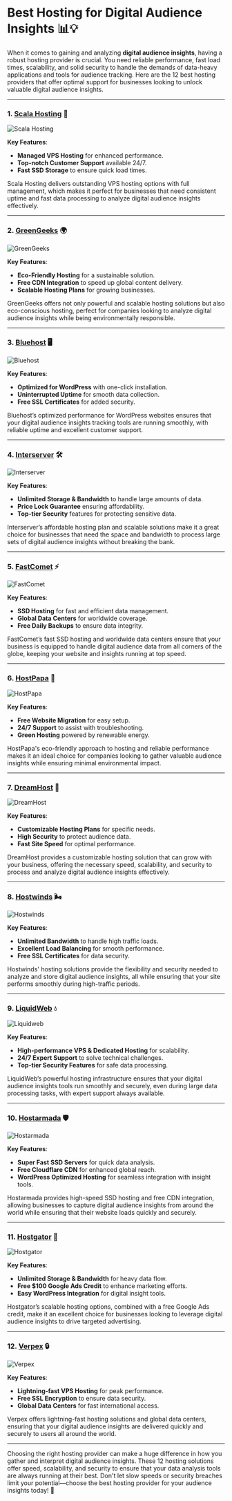 # Best Hosting for Digital Audience Insights 📊💡

When it comes to gaining and analyzing **digital audience insights**, having a robust hosting provider is crucial. You need reliable performance, fast load times, scalability, and solid security to handle the demands of data-heavy applications and tools for audience tracking. Here are the 12 best hosting providers that offer optimal support for businesses looking to unlock valuable digital audience insights.

---

### 1. [**Scala Hosting**](https://snipitx.com/scala-jy) 🔑

![Scala Hosting](https://i.imgur.com/uJ5JIK3.png "Scala Web Hosting")

**Key Features**:
- **Managed VPS Hosting** for enhanced performance.
- **Top-notch Customer Support** available 24/7.
- **Fast SSD Storage** to ensure quick load times.

Scala Hosting delivers outstanding VPS hosting options with full management, which makes it perfect for businesses that need consistent uptime and fast data processing to analyze digital audience insights effectively.

---

### 2. [**GreenGeeks**](https://snipitx.com/greengeeks-jy) 🌍

![GreenGeeks](https://i.imgur.com/eEwuntu.jpg "GreenGeeks Hosting")

**Key Features**:
- **Eco-Friendly Hosting** for a sustainable solution.
- **Free CDN Integration** to speed up global content delivery.
- **Scalable Hosting Plans** for growing businesses.

GreenGeeks offers not only powerful and scalable hosting solutions but also eco-conscious hosting, perfect for companies looking to analyze digital audience insights while being environmentally responsible.

---

### 3. [**Bluehost**](https://snipitx.com/bluehost-jy) 🖥️

![Bluehost](https://i.imgur.com/PasFF9E.jpeg "Bluehost Hosting")

**Key Features**:
- **Optimized for WordPress** with one-click installation.
- **Uninterrupted Uptime** for smooth data collection.
- **Free SSL Certificates** for added security.

Bluehost’s optimized performance for WordPress websites ensures that your digital audience insights tracking tools are running smoothly, with reliable uptime and excellent customer support.

---

### 4. [**Interserver**](https://snipitx.com/interserver-jy) 🛠️

![Interserver](https://i.imgur.com/OM5dOEW.jpeg "Interserver Hosting")

**Key Features**:
- **Unlimited Storage & Bandwidth** to handle large amounts of data.
- **Price Lock Guarantee** ensuring affordability.
- **Top-tier Security** features for protecting sensitive data.

Interserver’s affordable hosting plan and scalable solutions make it a great choice for businesses that need the space and bandwidth to process large sets of digital audience insights without breaking the bank.

---

### 5. [**FastComet**](https://snipitx.com/fastcomet-jy) ⚡

![FastComet](https://i.imgur.com/7qgXuWp.png "FastComet Hosting")

**Key Features**:
- **SSD Hosting** for fast and efficient data management.
- **Global Data Centers** for worldwide coverage.
- **Free Daily Backups** to ensure data integrity.

FastComet’s fast SSD hosting and worldwide data centers ensure that your business is equipped to handle digital audience data from all corners of the globe, keeping your website and insights running at top speed.

---

### 6. [**HostPapa**](https://snipitx.com/hostpapa-jy) 🌱

![HostPapa](https://i.imgur.com/ouDTkvl.jpeg "HostPapa Hosting")

**Key Features**:
- **Free Website Migration** for easy setup.
- **24/7 Support** to assist with troubleshooting.
- **Green Hosting** powered by renewable energy.

HostPapa's eco-friendly approach to hosting and reliable performance makes it an ideal choice for companies looking to gather valuable audience insights while ensuring minimal environmental impact.

---

### 7. [**DreamHost**](https://snipitx.com/dreamhost-jy) 💭

![DreamHost](https://i.imgur.com/rXIg8ip.jpeg "Dreamhost Hosting")

**Key Features**:
- **Customizable Hosting Plans** for specific needs.
- **High Security** to protect audience data.
- **Fast Site Speed** for optimal performance.

DreamHost provides a customizable hosting solution that can grow with your business, offering the necessary speed, scalability, and security to process and analyze digital audience insights effectively.

---

### 8. [**Hostwinds**](https://snipitx.com/hostwinds-jy) 🌬️

![Hostwinds](https://i.imgur.com/53aSNXx.jpeg "Hostwinds Hosting")

**Key Features**:
- **Unlimited Bandwidth** to handle high traffic loads.
- **Excellent Load Balancing** for smooth performance.
- **Free SSL Certificates** for data security.

Hostwinds' hosting solutions provide the flexibility and security needed to analyze and store digital audience insights, all while ensuring that your site performs smoothly during high-traffic periods.

---

### 9. [**LiquidWeb**](https://snipitx.com/liquidweb-jy) 💧

![Liquidweb](https://i.imgur.com/4IvT9SC.jpeg "Liquidweb Hosting")

**Key Features**:
- **High-performance VPS & Dedicated Hosting** for scalability.
- **24/7 Expert Support** to solve technical challenges.
- **Top-tier Security Features** for safe data processing.

LiquidWeb’s powerful hosting infrastructure ensures that your digital audience insights tools run smoothly and securely, even during large data processing tasks, with expert support always available.

---

### 10. [**Hostarmada**](https://snipitx.com/hostarmada-jy) 🛡️

![Hostarmada](https://i.imgur.com/KFbdf3o.jpeg "Hostarmada Hosting")

**Key Features**:
- **Super Fast SSD Servers** for quick data analysis.
- **Free Cloudflare CDN** for enhanced global reach.
- **WordPress Optimized Hosting** for seamless integration with insight tools.

Hostarmada provides high-speed SSD hosting and free CDN integration, allowing businesses to capture digital audience insights from around the world while ensuring that their website loads quickly and securely.

---

### 11. [**Hostgator**](https://snipitx.com/hostgator-jy) 🐊

![Hostgator](https://i.imgur.com/BcVkH57.jpeg "Hostgator Hosting")

**Key Features**:
- **Unlimited Storage & Bandwidth** for heavy data flow.
- **Free $100 Google Ads Credit** to enhance marketing efforts.
- **Easy WordPress Integration** for digital insight tools.

Hostgator’s scalable hosting options, combined with a free Google Ads credit, make it an excellent choice for businesses looking to leverage digital audience insights to drive targeted advertising.

---

### 12. [**Verpex**](https://snipitx.com/verpex-jy) 🔒

![Verpex](https://i.imgur.com/6x5LhiS.jpeg "Verpex Hosting")

**Key Features**:
- **Lightning-fast VPS Hosting** for peak performance.
- **Free SSL Encryption** to ensure data security.
- **Global Data Centers** for fast international access.

Verpex offers lightning-fast hosting solutions and global data centers, ensuring that your digital audience insights are delivered quickly and securely to users all around the world.

---

Choosing the right hosting provider can make a huge difference in how you gather and interpret digital audience insights. These 12 hosting solutions offer speed, scalability, and security to ensure that your data analysis tools are always running at their best. Don't let slow speeds or security breaches limit your potential—choose the best hosting provider for your audience insights today! 🚀
